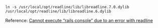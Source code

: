```shell
ln -s /usr/local/opt/readline/lib/libreadline.7.0.dylib /usr/local/opt/readline/lib/libreadline.6.dylib
```

Reference: [Cannot execute “rails console” due to an error with readline](http://stackoverflow.com/questions/16756287/cannot-execute-rails-console-due-to-an-error-with-readline)